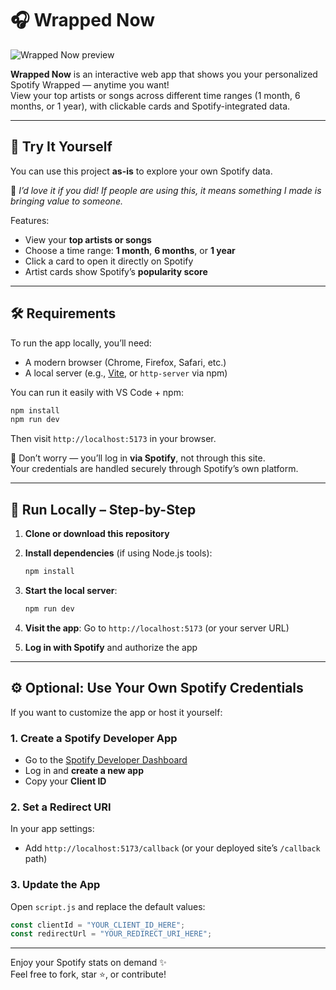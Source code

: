 # 🎧 Wrapped Now

![Wrapped Now preview](example.png)

**Wrapped Now** is an interactive web app that shows you your personalized Spotify Wrapped — anytime you want!  
View your top artists or songs across different time ranges (1 month, 6 months, or 1 year), with clickable cards and Spotify-integrated data.

---

## 🚀 Try It Yourself

You can use this project **as-is** to explore your own Spotify data.

💬 _I’d love it if you did! If people are using this, it means something I made is bringing value to someone._

Features:
- View your **top artists or songs**
- Choose a time range: **1 month**, **6 months**, or **1 year**
- Click a card to open it directly on Spotify
- Artist cards show Spotify’s **popularity score**

---

## 🛠 Requirements

To run the app locally, you’ll need:

- A modern browser (Chrome, Firefox, Safari, etc.)
- A local server (e.g., [Vite](https://vitejs.dev/), or `http-server` via npm)

You can run it easily with VS Code + npm:

```bash
npm install
npm run dev
```

Then visit `http://localhost:5173` in your browser.

🔐 Don’t worry — you’ll log in **via Spotify**, not through this site.  
Your credentials are handled securely through Spotify’s own platform.

---

## 🧪 Run Locally – Step-by-Step

1. **Clone or download this repository**

2. **Install dependencies** (if using Node.js tools):
   ```bash
   npm install
   ```

3. **Start the local server**:
   ```bash
   npm run dev
   ```

4. **Visit the app**:
   Go to `http://localhost:5173` (or your server URL)

5. **Log in with Spotify** and authorize the app

---

## ⚙️ Optional: Use Your Own Spotify Credentials

If you want to customize the app or host it yourself:

### 1. Create a Spotify Developer App

- Go to the [Spotify Developer Dashboard](https://developer.spotify.com/dashboard/applications)
- Log in and **create a new app**
- Copy your **Client ID**

### 2. Set a Redirect URI

In your app settings:
- Add `http://localhost:5173/callback` (or your deployed site’s `/callback` path)

### 3. Update the App

Open `script.js` and replace the default values:

```js
const clientId = "YOUR_CLIENT_ID_HERE";
const redirectUrl = "YOUR_REDIRECT_URI_HERE";
```

---

Enjoy your Spotify stats on demand ✨  
Feel free to fork, star ⭐, or contribute!

